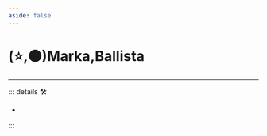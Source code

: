 ```yaml
---
aside: false
---
```

# (⭐,🟠)<labor>Marka</labor>,<motor>Ballista</motor>

---

<!-- =================================================== -->
<!-- =================================================== -->
<!-- =================================================== -->
<!-- =================================================== -->
<!-- =================================================== -->
::: details 🛠

-

:::
